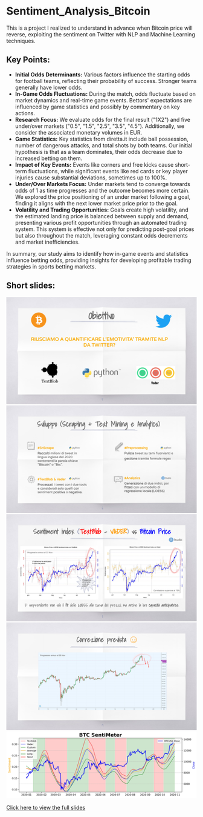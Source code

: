 # Sentiment_Analysis_Bitcoin

This is a project I realized to understand in advance when Bitcoin price will reverse, exploiting the sentiment on Twitter with NLP and Machine Learning techniques.

## Key Points:
- **Initial Odds Determinants:** Various factors influence the starting odds for football teams, reflecting their probability of success. Stronger teams generally have lower odds.
- **In-Game Odds Fluctuations:** During the match, odds fluctuate based on market dynamics and real-time game events. Bettors' expectations are influenced by game statistics and possibly by commentary on key actions.
- **Research Focus:** We evaluate odds for the final result ("1X2") and five under/over markets ("0.5", "1.5", "2.5", "3.5", "4.5"). Additionally, we consider the associated monetary volumes in EUR.
- **Game Statistics:** Key statistics from diretta.it include ball possession, number of dangerous attacks, and total shots by both teams. Our initial hypothesis is that as a team dominates, their odds decrease due to increased betting on them.
- **Impact of Key Events:** Events like corners and free kicks cause short-term fluctuations, while significant events like red cards or key player injuries cause substantial deviations, sometimes up to 100%.
- **Under/Over Markets Focus:** Under markets tend to converge towards odds of 1 as time progresses and the outcome becomes more certain. We explored the price positioning of an under market following a goal, finding it aligns with the next lower market price prior to the goal.
- **Volatility and Trading Opportunities:** Goals create high volatility, and the estimated landing price is balanced between supply and demand, presenting various profit opportunities through an automated trading system. This system is effective not only for predicting post-goal prices but also throughout the match, leveraging constant odds decrements and market inefficiencies.

In summary, our study aims to identify how in-game events and statistics influence betting odds, providing insights for developing profitable trading strategies in sports betting markets.


## Short slides:
![Example](docs/imgs/img1.png)
![Example](docs/imgs/img2.png)
![Example](docs/imgs/img3.png)
![Example](docs/imgs/img4.png)
![Sentimeter](docs/imgs/SentiMeter.jpg)


[Click here to view the full slides](https://github.com/DanieleRaimondi/Sentiment_Analysis_Bitcoin/blob/main/docs/slides.pdf)